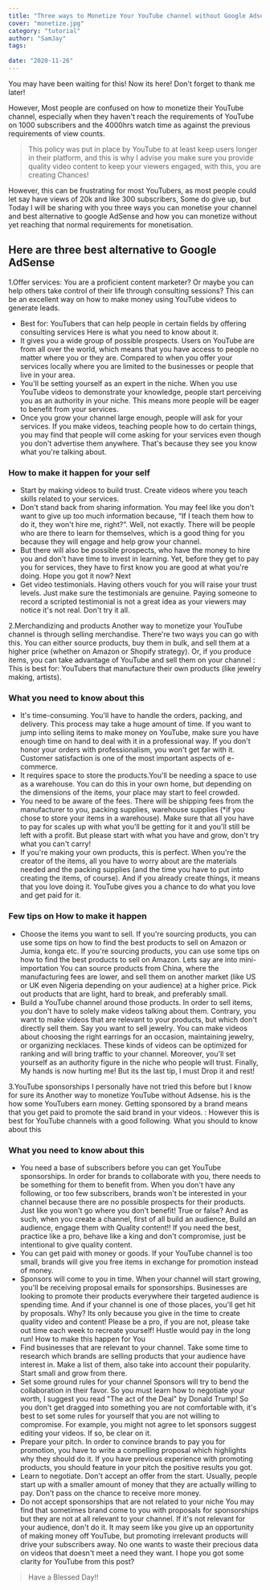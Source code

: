 ```yaml
---
title: "Three ways to Monetize Your YouTube channel without Google Adsense"
cover: "monetize.jpg"
category: "tutorial"
author: "SamJay"
tags:
    
date: "2020-11-26"
---
```


You may have been waiting for this! Now its here! Don't forget to thank me later!

However, Most people are confused on how to monetize their YouTube channel, especially when they haven't reach the requirements of YouTube on 1000 subscribers and the 4000hrs watch time as against the previous requirements of view counts.

<blockquote>This policy was put in place by YouTube to at least keep users longer in their platform, and this is why I advise you make sure you provide quality video content to keep your viewers engaged, with this, you are creating Chances!</blockquote>

However, this can be frustrating for most YouTubers, as most people could let say have views of 20k and like 300 subscribers, Some do give up, but Today I will be sharing with you three ways you can monetise your channel and best alternative to google AdSense and how you can monetize without yet reaching that normal requirements for monetisation.

## Here are three best alternative to Google AdSense
1.Offer services:
  You are a proficient content marketer? Or maybe you can help others take control of their life through consulting sessions? This can be an excellent way on how to make money using YouTube videos to generate leads.
  - Best for: YouTubers that can help people in certain fields by offering consulting services Here is what you need to know about it.
  - It gives you a wide group of possible prospects. Users on YouTube are from all over the world, which means that you have access to people no matter where you or they are. Compared to when you offer your services locally where you are limited to the businesses or people that live in your area.
  - You'll be setting yourself as an expert in the niche. When you use YouTube videos to demonstrate your knowledge, people start perceiving you as an authority in your niche. This means more people will be eager to benefit from your services.
  - Once you grow your channel large enough, people will ask for your services. If you make videos, teaching people how to do certain things, you may find that people will come asking for your services even though you don't advertise them anywhere. That's because they see you know what you're talking about.

### How to make it happen for your self
  - Start by making videos to build trust. Create videos where you teach skills related to your services.
  - Don't stand back from sharing information. You may feel like you don't want to give up too much information because, “If I teach them how to do it, they won't hire me, right?”. Well, not exactly. There will be people who are there to learn for themselves, which is a good thing for you because they will engage and help grow your channel.
  - But there will also be possible prospects, who have the money to hire you and don't have time to invest in learning. Yet, before they get to pay you for services, they have to first know you are good at what you're doing.
  Hope you got it now? Next
  - Get video testimonials. Having others vouch for you will raise your trust levels. Just make sure the testimonials are genuine. Paying someone to record a scripted testimonial is not a great idea as your viewers may notice it's not real. Don't try it all.

2.Merchandizing and products Another way to monetize your YouTube channel is through selling merchandise. There're two ways you can go with this. You can either source products, buy them in bulk, and sell them at a higher price (whether on Amazon or Shopify strategy). Or, if you produce items, you can take advantage of YouTube and sell them on your channel :
This is best for: YouTubers that manufacture their own products (like jewelry making, artists).

### What you need to know about this
  - It's time-consuming. You'll have to handle the orders, packing, and delivery. This process may take a huge amount of time. If you want to jump into selling items to make money on YouTube, make sure you have enough time on hand to deal with it in a professional way. If you don't honor your orders with professionalism, you won't get far with it. Customer satisfaction is one of the most important aspects of e-commerce.
  - It requires space to store the products.You'll be needing a space to use as a warehouse. You can do this in your own home, but depending on the dimensions of the items, your place may start to feel crowded.
  - You need to be aware of the fees. There will be shipping fees from the manufacturer to you, packing supplies, warehouse supplies (*if you chose to store your items in a warehouse). Make sure that all you have to pay for scales up with what you'll be getting for it and you'll still be left with a profit. But please start with what you have and grow, don't try what you can't carry!
  - If you're making your own products, this is perfect. When you're the creator of the items, all you have to worry about are the materials needed and the packing supplies (and the time you have to put into creating the items, of course). And if you already create things, it means that you love doing it. YouTube gives you a chance to do what you love and get paid for it.
### Few tips on How to make it happen
  - Choose the items you want to sell. If you're sourcing products, you can use some tips on how to find the best products to sell on Amazon or Jumia, konga etc. If you're sourcing products, you can use some tips on how to find the best products to sell on Amazon. Lets say are into mini-importation You can source products from China, where the manufacturing fees are lower, and sell them on another market (like US or UK even Nigeria depending on your audience) at a higher price. Pick out products that are light, hard to break, and preferably small.
  -  Build a YouTube channel around those products. In order to sell items, you don't have to solely make videos talking about them. Contrary, you want to make videos that are relevant to your products, but which don't directly sell them. Say you want to sell jewelry. You can make videos about choosing the right earrings for an occasion, maintaining jewelry, or organizing necklaces. These kinds of videos can be optimized for ranking and will bring traffic to your channel. Moreover, you'll set yourself as an authority figure in the niche who people will trust. Finally, My hands is now hurting me! But its the last tip, I must Drop it and rest!

3.YouTube sponsorships I personally have not tried this before but I know for sure its Another way to monetize YouTube without Adsense. his is the how some YouTubers earn money. Getting sponsored by a brand means that you get paid to promote the said brand in your videos. :
However this is best for YouTube channels with a good following. What you should to know about this

### What you need to know about this
  - You need a base of subscribers before you can get YouTube sponsorships. In order for brands to collaborate with you, there needs to be something for them to benefit from. When you don't have any following, or too few subscribers, brands won't be interested in your channel because there are no possible prospects for their products. Just like you won't go where you don't benefit! True or false? And as such, when you create a channel, first of all build an audience, Build an audience, engage them with Quality content!! If you need the best, practice like a pro, behave like a king and don't compromise, just be intentional to give quality content.
  - You can get paid with money or goods. If your YouTube channel is too small, brands will give you free items in exchange for promotion instead of money.
  - Sponsors will come to you in time. When your channel will start growing, you'll be receiving proposal emails for sponsorships. Businesses are looking to promote their products everywhere their targeted audience is spending time. And if your channel is one of those places, you'll get hit by proposals. Why? Its only because you give in the time to create quality video and content! Please be a pro, if you are not, please take out time each week to recreate yourself! Hustle would pay in the long run! How to make this happen for You
  - Find businesses that are relevant to your channel. Take some time to research which brands are selling products that your audience have interest in. Make a list of them, also take into account their popularity. Start small and grow from there.
  - Set some ground rules for your channel Sponsors will try to bend the collaboration in their favor. So you must learn how to negotiate your worth, I suggest you read "The act of the Deal" by Donald Trump! So you don't get dragged into something you are not comfortable with, it's best to set some rules for yourself that you are not willing to compromise. For example, you might not agree to let sponsors suggest editing your videos. If so, be clear on it.
  - Prepare your pitch. In order to convince brands to pay you for promotion, you have to write a compelling proposal which highlights why they should do it. If you have previous experience with promoting products, you should feature in your pitch the positive results you got.
  - Learn to negotiate. Don't accept an offer from the start. Usually, people start up with a smaller amount of money that they are actually willing to pay. Don't pass on the chance to receive more money.
  - Do not accept sponsorships that are not related to your niche You may find that sometimes brand come to you with proposals for sponsorships but they are not at all relevant to your channel. If it's not relevant for your audience, don't do it. It may seem like you give up an opportunity of making money off YouTube, but promoting irrelevant products will drive your subscribers away. No one wants to waste their precious data on videos that doesn't meet a need they want. I hope you got some clarity for YouTube from this post?

<blockquote>
Have a Blessed Day!!
</blockquote>

